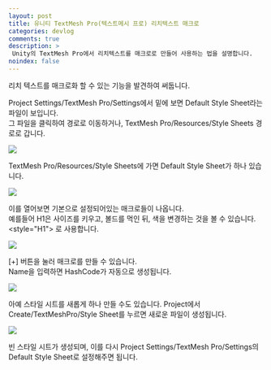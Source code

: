 ```yaml
---
layout: post
title: 유니티 TextMesh Pro(텍스트메시 프로) 리치텍스트 매크로
categories: devlog
comments: true
description: >
 Unity의 TextMesh Pro에서 리치텍스트를 매크로로 만들어 사용하는 법을 설명합니다.
noindex: false
---
```


리치 텍스트를 매크로화 할 수 있는 기능을 발견하여 써둡니다.

Project Settings/TextMesh Pro/Settings에서 밑에 보면 Default Style Sheet라는 파일이 보입니다.  
그 파일을 클릭하여 경로로 이동하거나, TextMesh Pro/Resources/Style Sheets 경로로 갑니다.

![](https://lh3.googleusercontent.com/7BPMh7wviN_V6erGTJSyT3CDRmItum2iqfvBwBNvkmH23Tra-dnLwxNrBWqgilHL4FLQFuXhNaAb1WqKRlPVnEo7TmpPzk5oWVKShm8-VGl6F9FPUsVr6x3U8sWE0VtnzTgATLmzag=w2400)
</br>

TextMesh Pro/Resources/Style Sheets에 가면 Default Style Sheet가 하나 있습니다. 

![](https://lh3.googleusercontent.com/onrhNSgO1DhRNKud5gcZUfrS8QWQdfcRY8p5HCc0Q8XZjLyzmX1o6oFxfvga437lwA_xUoSIxG70ecOuT9buEdyQFoknkKXN52DMtsRUTFbLtsNAqbT0WeGSazuVL_D6GbBgzCN1WA=w2400)
</br>

이를 열어보면 기본으로 설정되어있는 매크로들이 나옵니다.  
예를들어 H1은 사이즈를 키우고, 볼드를 먹인 뒤, 색을 변경하는 것을 볼 수 있습니다. <style="H1"> </style>로 사용합니다.

![](https://lh3.googleusercontent.com/zr8jbR1XVYlB-BwTBz7ZOqxkOwuYSYdZpwYFhXRQABoXsIQkNIzmwFvH_1KAl-YHVUZKCAuzYvLiSk0uV4gUfnh7wIqouUQ90Akie9o1A0JtGrY_ArTW4WQpyHphuX9gHTGsxXgqsw=w2400)
</br>

[+] 버튼을 눌러 매크로를 만들 수 있습니다.  
Name을 입력하면 HashCode가 자동으로 생성됩니다.

![](https://lh3.googleusercontent.com/jNtLlefk47_uFLcCY86oh7gQbAibkd3HxDelJ3lBWfL2IGPzzw-BZhb4dZ0fsP8btd1RF9u8go-iuDEyL9nCBbgwpxrAd6Ij_hYDyKSEAK5NHwr9vFmqLE3nR_cTrH7d607VqyTbug=w2400)
</br>

아예 스타일 시트를 새롭게 하나 만들 수도 있습니다. Project에서 Create/TextMeshPro/Style Sheet를 누르면 새로운 파일이 생성됩니다.

![](https://lh3.googleusercontent.com/Mm3_n12_Obb_I_iJ7plFgcE5lHeBkQLRe7FtjmFV9wyK0Ju2pV6KO8jCPXXwhS6tdWgRAGAKKUVoGyVzau6uBmllQl4sZFTlx_6nHrmnBHDtjwFlBVkSaVNyllpXadcuTBaBGcPN-w=w2400)

빈 스타일 시트가 생성되며, 이를 다시 Project Settings/TextMesh Pro/Settings의  Default Style Sheet로 설정해주면 됩니다.

